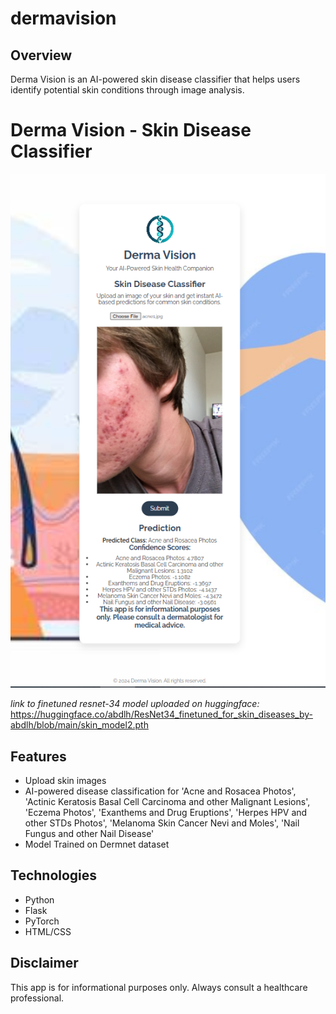 # dermavision

## Overview
Derma Vision is an AI-powered skin disease classifier that helps users identify potential skin conditions through image analysis.

# Derma Vision - Skin Disease Classifier

<img src="UserInterface.PNG" alt="Derma Vision UI"/>

*link to finetuned resnet-34 model uploaded on huggingface:* https://huggingface.co/abdlh/ResNet34_finetuned_for_skin_diseases_by-abdlh/blob/main/skin_model2.pth

## Features
- Upload skin images
- AI-powered disease classification for 'Acne and Rosacea Photos',
    'Actinic Keratosis Basal Cell Carcinoma and other Malignant Lesions',
    'Eczema Photos',
    'Exanthems and Drug Eruptions',
    'Herpes HPV and other STDs Photos',
    'Melanoma Skin Cancer Nevi and Moles',
    'Nail Fungus and other Nail Disease'
- Model Trained on Dermnet dataset
  
## Technologies
- Python
- Flask
- PyTorch
- HTML/CSS


## Disclaimer
This app is for informational purposes only. Always consult a healthcare professional.
